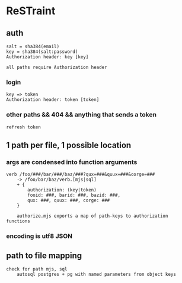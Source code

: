 # ReSTraint

##	auth
	salt = sha384(email)
	key = sha384(salt:password)
	Authorization header: key [key]

	all paths require Authorization header

###	login
	key => token
	Authorization header: token [token]

###	other paths && 404 && anything that sends a token
	refresh token
		
## 1 path per file, 1 possible location
### args are condensed into function arguments
	verb /foo/###/bar/###/baz/###?qux=###&quux=###&corge=### 
		-> /foo/bar/baz/verb.[mjs|sql]
		+ { 
			authorization: (key|token)
			fooid: ###, barid: ###, bazid: ###, 
			qux: ###, quux: ###, corge: ### 
		}

		authorize.mjs exports a map of path-keys to authorization functions


### encoding is utf8 JSON

## path to file mapping
	check for path mjs, sql
		autosql postgres + pg with named parameters from object keys
